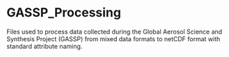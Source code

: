 # GASSP_Processing
Files used to process data collected during the Global Aerosol Science and Synthesis Project (GASSP) from mixed data formats to netCDF format with standard attribute naming.
